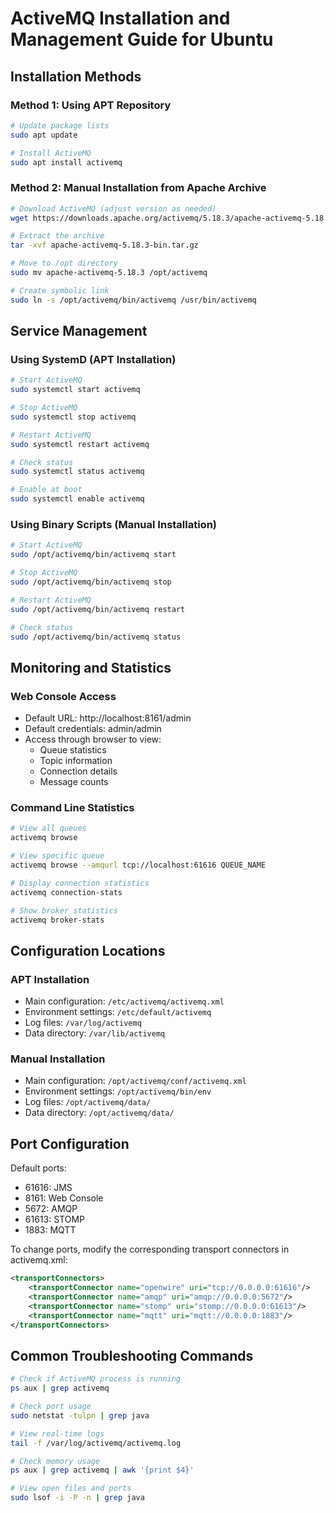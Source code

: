 # ActiveMQ Installation and Management Guide for Ubuntu

## Installation Methods

### Method 1: Using APT Repository
```bash
# Update package lists
sudo apt update

# Install ActiveMQ
sudo apt install activemq
```

### Method 2: Manual Installation from Apache Archive
```bash
# Download ActiveMQ (adjust version as needed)
wget https://downloads.apache.org/activemq/5.18.3/apache-activemq-5.18.3-bin.tar.gz

# Extract the archive
tar -xvf apache-activemq-5.18.3-bin.tar.gz

# Move to /opt directory
sudo mv apache-activemq-5.18.3 /opt/activemq

# Create symbolic link
sudo ln -s /opt/activemq/bin/activemq /usr/bin/activemq
```

## Service Management

### Using SystemD (APT Installation)
```bash
# Start ActiveMQ
sudo systemctl start activemq

# Stop ActiveMQ
sudo systemctl stop activemq

# Restart ActiveMQ
sudo systemctl restart activemq

# Check status
sudo systemctl status activemq

# Enable at boot
sudo systemctl enable activemq
```

### Using Binary Scripts (Manual Installation)
```bash
# Start ActiveMQ
sudo /opt/activemq/bin/activemq start

# Stop ActiveMQ
sudo /opt/activemq/bin/activemq stop

# Restart ActiveMQ
sudo /opt/activemq/bin/activemq restart

# Check status
sudo /opt/activemq/bin/activemq status
```

## Monitoring and Statistics

### Web Console Access
- Default URL: http://localhost:8161/admin
- Default credentials: admin/admin
- Access through browser to view:
  - Queue statistics
  - Topic information
  - Connection details
  - Message counts

### Command Line Statistics
```bash
# View all queues
activemq browse

# View specific queue
activemq browse --amqurl tcp://localhost:61616 QUEUE_NAME

# Display connection statistics
activemq connection-stats

# Show broker statistics
activemq broker-stats
```

## Configuration Locations

### APT Installation
- Main configuration: `/etc/activemq/activemq.xml`
- Environment settings: `/etc/default/activemq`
- Log files: `/var/log/activemq`
- Data directory: `/var/lib/activemq`

### Manual Installation
- Main configuration: `/opt/activemq/conf/activemq.xml`
- Environment settings: `/opt/activemq/bin/env`
- Log files: `/opt/activemq/data/`
- Data directory: `/opt/activemq/data/`

## Port Configuration
Default ports:
- 61616: JMS
- 8161: Web Console
- 5672: AMQP
- 61613: STOMP
- 1883: MQTT

To change ports, modify the corresponding transport connectors in activemq.xml:
```xml
<transportConnectors>
    <transportConnector name="openwire" uri="tcp://0.0.0.0:61616"/>
    <transportConnector name="amqp" uri="amqp://0.0.0.0:5672"/>
    <transportConnector name="stomp" uri="stomp://0.0.0.0:61613"/>
    <transportConnector name="mqtt" uri="mqtt://0.0.0.0:1883"/>
</transportConnectors>
```

## Common Troubleshooting Commands
```bash
# Check if ActiveMQ process is running
ps aux | grep activemq

# Check port usage
sudo netstat -tulpn | grep java

# View real-time logs
tail -f /var/log/activemq/activemq.log

# Check memory usage
ps aux | grep activemq | awk '{print $4}'

# View open files and ports
sudo lsof -i -P -n | grep java
```

